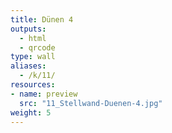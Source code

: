 ```yaml
---
title: Dünen 4
outputs:
  - html
  - qrcode
type: wall
aliases:
  - /k/11/
resources:
- name: preview
  src: "11_Stellwand-Duenen-4.jpg"  
weight: 5
---
```

